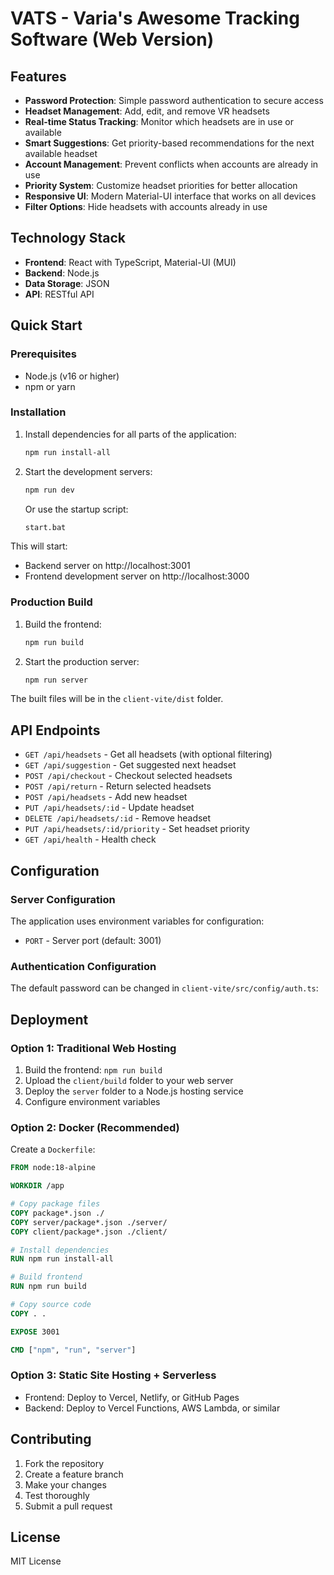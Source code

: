 # VATS - Varia's Awesome Tracking Software (Web Version)

## Features

- **Password Protection**: Simple password authentication to secure access
- **Headset Management**: Add, edit, and remove VR headsets
- **Real-time Status Tracking**: Monitor which headsets are in use or available
- **Smart Suggestions**: Get priority-based recommendations for the next available headset
- **Account Management**: Prevent conflicts when accounts are already in use
- **Priority System**: Customize headset priorities for better allocation
- **Responsive UI**: Modern Material-UI interface that works on all devices
- **Filter Options**: Hide headsets with accounts already in use

## Technology Stack

- **Frontend**: React with TypeScript, Material-UI (MUI)
- **Backend**: Node.js
- **Data Storage**: JSON
- **API**: RESTful API

## Quick Start

### Prerequisites

- Node.js (v16 or higher)
- npm or yarn

### Installation

1. Install dependencies for all parts of the application:
   ```bash
   npm run install-all
   ```

2. Start the development servers:
   ```bash
   npm run dev
   ```
   
   Or use the startup script:
   ```bash
   start.bat
   ```

This will start:
- Backend server on http://localhost:3001
- Frontend development server on http://localhost:3000

### Production Build

1. Build the frontend:
   ```bash
   npm run build
   ```

2. Start the production server:
   ```bash
   npm run server
   ```

The built files will be in the `client-vite/dist` folder.

## API Endpoints

- `GET /api/headsets` - Get all headsets (with optional filtering)
- `GET /api/suggestion` - Get suggested next headset
- `POST /api/checkout` - Checkout selected headsets
- `POST /api/return` - Return selected headsets
- `POST /api/headsets` - Add new headset
- `PUT /api/headsets/:id` - Update headset
- `DELETE /api/headsets/:id` - Remove headset
- `PUT /api/headsets/:id/priority` - Set headset priority
- `GET /api/health` - Health check

## Configuration

### Server Configuration
The application uses environment variables for configuration:

- `PORT` - Server port (default: 3001)

### Authentication Configuration
The default password can be changed in `client-vite/src/config/auth.ts`:

## Deployment

### Option 1: Traditional Web Hosting

1. Build the frontend: `npm run build`
2. Upload the `client/build` folder to your web server
3. Deploy the `server` folder to a Node.js hosting service
4. Configure environment variables

### Option 2: Docker (Recommended)

Create a `Dockerfile`:

```dockerfile
FROM node:18-alpine

WORKDIR /app

# Copy package files
COPY package*.json ./
COPY server/package*.json ./server/
COPY client/package*.json ./client/

# Install dependencies
RUN npm run install-all

# Build frontend
RUN npm run build

# Copy source code
COPY . .

EXPOSE 3001

CMD ["npm", "run", "server"]
```

### Option 3: Static Site Hosting + Serverless

- Frontend: Deploy to Vercel, Netlify, or GitHub Pages
- Backend: Deploy to Vercel Functions, AWS Lambda, or similar

## Contributing

1. Fork the repository
2. Create a feature branch
3. Make your changes
4. Test thoroughly
5. Submit a pull request

## License

MIT License